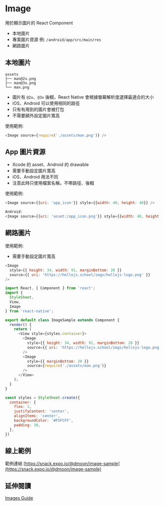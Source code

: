 # Image

用於顯示圖片的 React Component

- 本地圖片
- 專案圖片資源 例: `/android/app/src/main/res`
- 網路圖片

## 本地圖片

```text
assets
├── man@2x.png
├── man@3x.png
└── man.png
```

- 圖片有 `@2x`、`@3x` 後輟，React Native 會根據螢幕解析度選擇最適合的大小
- iOS、Android 可以使用相同的路徑
- 只有有用到的圖片會被打包
- 不需要額外設定圖片寬高

使用範例:

```js
<Image source={require('./assets/man.png')} />
```

## App 圖片資源

- Xcode 的 asset、Android 的 drawable
- 需要手動設定圖片寬高
- iOS、Android 用法不同
- 注意此時只使用檔案名稱，不帶路徑、後輟

使用範例:

```js
<Image source={{uri: 'app_icon'}} style={{width: 40, height: 40}} />

Android:
<Image source={{uri: 'asset:/app_icon.png'}} style={{width: 40, height: 40}} />
```

## 網路圖片

使用範例:

- 需要手動設定圖片寬高

```js
<Image
  style={{ height: 34, width: 91, marginBottom: 20 }}
  source={{ uri: 'https://hellojs.school/imgs/hellojs-logo.png' }}
/>
```

```js
import React, { Component } from 'react';
import {
  StyleSheet,
  View,
  Image
} from 'react-native';

export default class ImageSample extends Component {
  render() {
    return (
      <View style={styles.container}>
        <Image
          style={{ height: 34, width: 91, marginBottom: 20 }}
          source={{ uri: 'https://hellojs.school/imgs/hellojs-logo.png' }}
        />
        <Image
          style={{ marginBottom: 20 }}
          source={require('./assets/man.png')}
        />
      </View>
    );
  }
}

const styles = StyleSheet.create({
  container: {
    flex: 1,
    justifyContent: 'center',
    alignItems: 'center',
    backgroundColor: '#F5FCFF',
    padding: 30,
  },
})
```

## 線上範例

範例連結 [https://snack.expo.io/@dmoon/image-sample](https://snack.expo.io/@dmoon/image-sample)

## 延伸閱讀

[Images Guide](https://facebook.github.io/react-native/docs/images.html)
